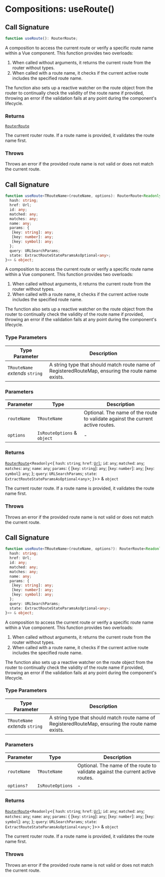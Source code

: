 # Compositions: useRoute()

## Call Signature

```ts
function useRoute(): RouterRoute;
```

A composition to access the current route or verify a specific route name within a Vue component.
This function provides two overloads:
1. When called without arguments, it returns the current route from the router without types.
2. When called with a route name, it checks if the current active route includes the specified route name.

The function also sets up a reactive watcher on the route object from the router to continually check the validity of the route name
if provided, throwing an error if the validation fails at any point during the component's lifecycle.

### Returns

[`RouterRoute`](../types/RouterRoute.md)

The current router route. If a route name is provided, it validates the route name first.

### Throws

Throws an error if the provided route name is not valid or does not match the current route.

## Call Signature

```ts
function useRoute<TRouteName>(routeName, options): RouterRoute<Readonly<{
  hash: string;
  href: Url;
  id: any;
  matched: any;
  matches: any;
  name: any;
  params: {
   [key: string]: any;
   [key: number]: any;
   [key: symbol]: any;
  };
  query: URLSearchParams;
  state: ExtractRouteStateParamsAsOptional<any>;
}>> & object;
```

A composition to access the current route or verify a specific route name within a Vue component.
This function provides two overloads:
1. When called without arguments, it returns the current route from the router without types.
2. When called with a route name, it checks if the current active route includes the specified route name.

The function also sets up a reactive watcher on the route object from the router to continually check the validity of the route name
if provided, throwing an error if the validation fails at any point during the component's lifecycle.

### Type Parameters

| Type Parameter | Description |
| ------ | ------ |
| `TRouteName` *extends* `string` | A string type that should match route name of RegisteredRouteMap, ensuring the route name exists. |

### Parameters

| Parameter | Type | Description |
| ------ | ------ | ------ |
| `routeName` | `TRouteName` | Optional. The name of the route to validate against the current active routes. |
| `options` | `IsRouteOptions` & `object` | - |

### Returns

[`RouterRoute`](../types/RouterRoute.md)\<`Readonly`\<\{
  `hash`: `string`;
  `href`: [`Url`](../types/Url.md);
  `id`: `any`;
  `matched`: `any`;
  `matches`: `any`;
  `name`: `any`;
  `params`: \{
   [`key`: `string`]: `any`;
   [`key`: `number`]: `any`;
   [`key`: `symbol`]: `any`;
  \};
  `query`: `URLSearchParams`;
  `state`: `ExtractRouteStateParamsAsOptional`\<`any`\>;
\}\>\> & `object`

The current router route. If a route name is provided, it validates the route name first.

### Throws

Throws an error if the provided route name is not valid or does not match the current route.

## Call Signature

```ts
function useRoute<TRouteName>(routeName, options?): RouterRoute<Readonly<{
  hash: string;
  href: Url;
  id: any;
  matched: any;
  matches: any;
  name: any;
  params: {
   [key: string]: any;
   [key: number]: any;
   [key: symbol]: any;
  };
  query: URLSearchParams;
  state: ExtractRouteStateParamsAsOptional<any>;
}>> & object;
```

A composition to access the current route or verify a specific route name within a Vue component.
This function provides two overloads:
1. When called without arguments, it returns the current route from the router without types.
2. When called with a route name, it checks if the current active route includes the specified route name.

The function also sets up a reactive watcher on the route object from the router to continually check the validity of the route name
if provided, throwing an error if the validation fails at any point during the component's lifecycle.

### Type Parameters

| Type Parameter | Description |
| ------ | ------ |
| `TRouteName` *extends* `string` | A string type that should match route name of RegisteredRouteMap, ensuring the route name exists. |

### Parameters

| Parameter | Type | Description |
| ------ | ------ | ------ |
| `routeName` | `TRouteName` | Optional. The name of the route to validate against the current active routes. |
| `options?` | `IsRouteOptions` | - |

### Returns

[`RouterRoute`](../types/RouterRoute.md)\<`Readonly`\<\{
  `hash`: `string`;
  `href`: [`Url`](../types/Url.md);
  `id`: `any`;
  `matched`: `any`;
  `matches`: `any`;
  `name`: `any`;
  `params`: \{
   [`key`: `string`]: `any`;
   [`key`: `number`]: `any`;
   [`key`: `symbol`]: `any`;
  \};
  `query`: `URLSearchParams`;
  `state`: `ExtractRouteStateParamsAsOptional`\<`any`\>;
\}\>\> & `object`

The current router route. If a route name is provided, it validates the route name first.

### Throws

Throws an error if the provided route name is not valid or does not match the current route.

